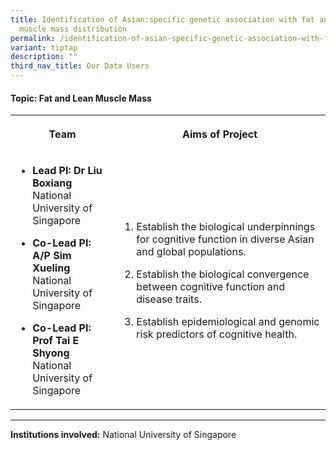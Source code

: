 ```yaml
---
title: Identification of Asian:specific genetic association with fat and lean
  muscle mass distribution
permalink: /identification-of-asian-specific-genetic-association-with-fat-and-lean-muscle-mass-distribution/
variant: tiptap
description: ""
third_nav_title: Our Data Users
---
```

<h4><strong>Topic: Fat and Lean Muscle Mass</strong></h4>
<table style="minWidth: 50px">
<colgroup>
<col>
<col>
</colgroup>
<tbody>
<tr>
<th rowspan="1" colspan="1">
<p>Team</p>
</th>
<th rowspan="1" colspan="1">
<p>Aims of Project</p>
</th>
</tr>
<tr>
<td rowspan="1" colspan="1">
<ul data-tight="true" class="tight">
<li>
<p><strong>Lead PI: Dr Liu Boxiang</strong>
<br>National University of Singapore</p>
</li>
<li>
<p><strong>Co-Lead PI: A/P Sim Xueling</strong>
<br>National University of Singapore</p>
</li>
<li>
<p><strong>Co-Lead PI: Prof Tai E Shyong</strong>
<br>National University of Singapore</p>
</li>
</ul>
</td>
<td rowspan="1" colspan="1">
<ol data-tight="true" class="tight">
<li>
<p>Establish the biological underpinnings for cognitive function in diverse
Asian and global populations.</p>
</li>
<li>
<p>Establish the biological convergence between cognitive function and disease
traits.</p>
</li>
<li>
<p>Establish epidemiological and genomic risk predictors of cognitive health.</p>
</li>
</ol>
</td>
</tr>
</tbody>
</table>
<hr>
<p><strong>Institutions involved:</strong> National University of Singapore</p>